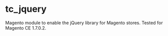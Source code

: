 tc_jquery
=========

Magento module to enable the jQuery library for Magento stores. Tested for Magento CE 1.7.0.2.
